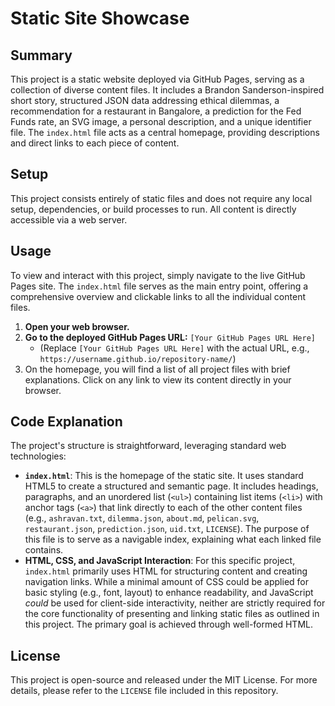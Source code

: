 # Static Site Showcase

## Summary

This project is a static website deployed via GitHub Pages, serving as a collection of diverse content files. It includes a Brandon Sanderson-inspired short story, structured JSON data addressing ethical dilemmas, a recommendation for a restaurant in Bangalore, a prediction for the Fed Funds rate, an SVG image, a personal description, and a unique identifier file. The `index.html` file acts as a central homepage, providing descriptions and direct links to each piece of content.

## Setup

This project consists entirely of static files and does not require any local setup, dependencies, or build processes to run. All content is directly accessible via a web server.

## Usage

To view and interact with this project, simply navigate to the live GitHub Pages site. The `index.html` file serves as the main entry point, offering a comprehensive overview and clickable links to all the individual content files.

1.  **Open your web browser.**
2.  **Go to the deployed GitHub Pages URL:** `[Your GitHub Pages URL Here]`
    *   (Replace `[Your GitHub Pages URL Here]` with the actual URL, e.g., `https://username.github.io/repository-name/`)
3.  On the homepage, you will find a list of all project files with brief explanations. Click on any link to view its content directly in your browser.

## Code Explanation

The project's structure is straightforward, leveraging standard web technologies:

*   **`index.html`**: This is the homepage of the static site. It uses standard HTML5 to create a structured and semantic page. It includes headings, paragraphs, and an unordered list (`<ul>`) containing list items (`<li>`) with anchor tags (`<a>`) that link directly to each of the other content files (e.g., `ashravan.txt`, `dilemma.json`, `about.md`, `pelican.svg`, `restaurant.json`, `prediction.json`, `uid.txt`, `LICENSE`). The purpose of this file is to serve as a navigable index, explaining what each linked file contains.
*   **HTML, CSS, and JavaScript Interaction**: For this specific project, `index.html` primarily uses HTML for structuring content and creating navigation links. While a minimal amount of CSS could be applied for basic styling (e.g., font, layout) to enhance readability, and JavaScript *could* be used for client-side interactivity, neither are strictly required for the core functionality of presenting and linking static files as outlined in this project. The primary goal is achieved through well-formed HTML.

## License

This project is open-source and released under the MIT License. For more details, please refer to the `LICENSE` file included in this repository.